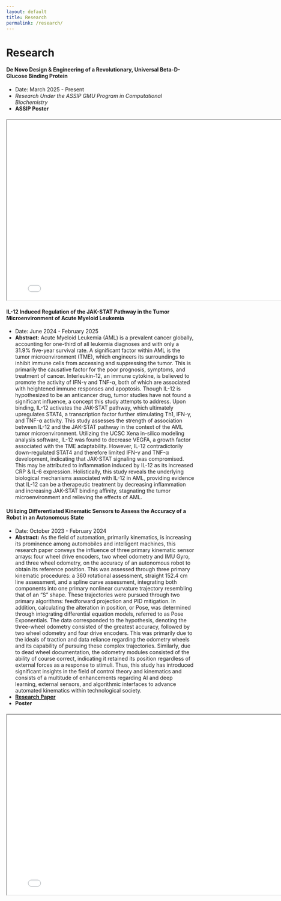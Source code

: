 ```yaml
---
layout: default
title: Research
permalink: /research/
---
```


# Research

#### De Novo Design & Engineering of a Revolutionary, Universal Beta-D-Glucose Binding Protein
* Date: March 2025 - Present
* _Research Under the ASSIP GMU Program in Computational Biochemistry_
* **ASSIP Poster**
<div style="text-align: center; margin: 20px 0;">
  <iframe src="/assets/Solomon_Arjun_Ganesan_2025ASSIP_Poster.pdf" width="800" height="480"></iframe>
</div>


#### IL-12 Induced Regulation of the JAK-STAT Pathway in the Tumor Microenvironment of Acute Myeloid Leukemia 
* Date: June 2024 - February 2025
* **Abstract:** Acute Myeloid Leukemia (AML) is a prevalent cancer globally, accounting for one-third of all leukemia diagnoses and with only a 31.9% five-year survival rate. A significant factor within AML is the tumor microenvironment (TME), which engineers its surroundings to inhibit immune cells from accessing and suppressing the tumor. This is primarily the causative factor for the poor prognosis, symptoms, and treatment of cancer. Interleukin-12, an immune cytokine, is believed to promote the activity of IFN-γ and TNF-α, both of which are associated with heightened immune responses and apoptosis. Though IL-12 is hypothesized to be an anticancer drug, tumor studies have not found a significant influence, a concept this study attempts to address. Upon binding, IL-12 activates the JAK-STAT pathway, which ultimately upregulates STAT4, a transcription factor further stimulating Th1, IFN-γ, and TNF-α activity. This study assesses the strength of association between IL-12 and the JAK-STAT pathway in the context of the AML tumor microenvironment. Utilizing the UCSC Xena in-silico modeling analysis software, IL-12 was found to decrease VEGFA, a growth factor associated with the TME adaptability. However, IL-12 contradictorily down-regulated STAT4 and therefore limited IFN-γ and TNF-α development, indicating that JAK-STAT signaling was compromised. This may be attributed to inflammation induced by IL-12 as its increased CRP & IL-6 expression. Holistically, this study reveals the underlying biological mechanisms associated with IL-12 in AML, providing evidence that IL-12 can be a therapeutic treatment by decreasing inflammation and increasing JAK-STAT binding affinity, stagnating the tumor microenvironment and relieving the effects of AML.
  
#### Utilizing Differentiated Kinematic Sensors to Assess the Accuracy of a Robot in an Autonomous State
* Date: October 2023 - February 2024
* **Abstract:** As the field of automation, primarily kinematics, is increasing its prominence among automobiles and intelligent machines, this research paper conveys the influence of three primary kinematic sensor arrays: four wheel drive encoders, two wheel odometry and IMU Gyro, and three wheel odometry, on the accuracy of an autonomous robot to obtain its reference position. This was assessed through three primary kinematic procedures: a 360 rotational assessment, straight 152.4 cm line assessment, and a spline curve assessment, integrating both components into one primary nonlinear curvature trajectory resembling that of an “S” shape. These trajectories were pursued through two primary algorithms: feedforward projection and PID mitigation. In addition, calculating the alteration in position, or Pose, was determined through integrating differential equation models, referred to as Pose Exponentials. The data corresponded to the hypothesis, denoting the three-wheel odometry consisted of the greatest accuracy, followed by two wheel odometry and four drive encoders. This was primarily due to the ideals of traction and data reliance regarding the odometry wheels and its capability of pursuing these complex trajectories. Similarly, due to dead wheel documentation, the odometry modules consisted of the ability of course correct, indicating it retained its position regardless of external forces as a response to stimuli. Thus, this study has introduced significant insights in the field of control theory and kinematics and consists of a multitude of enhancements regarding AI and deep learning, external sensors, and algorithmic interfaces to advance automated kinematics within technological society.
* [**Research Paper**](https://drive.google.com/file/d/1lbgb_bUrX_y1Hv2qxktaDmDAMOQ-h5RR/view)
* **Poster**
<div style="text-align: center; margin: 20px 0;">
  <iframe src="/assets/ScienceFair23-24.pdf" width="800" height="480"></iframe>
</div>
